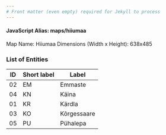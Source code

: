 ```yaml
---
# Front matter (even empty) required for Jekyll to process
---
```


#### JavaScript Alias: maps/hiiumaa

Map Name: Hiiumaa
Dimensions (Width x Height): 638x485





### List of Entities

ID | Short label | Label
---|---|---|
02|EM|Emmaste
04|KN|Käina
01|KR|Kärdla
03|KO|Kõrgessaare
05|PU|Pühalepa

